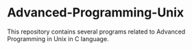 # Advanced-Programming-Unix
This repository contains several programs related to Advanced Programming in Unix in C language.
